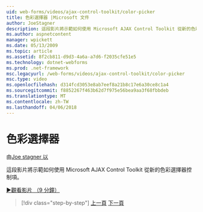 ```yaml
---
uid: web-forms/videos/ajax-control-toolkit/color-picker
title: 色彩選擇器 |Microsoft 文件
author: JoeStagner
description: 這段影片將示範如何使用 Microsoft AJAX Control Toolkit 從新的色彩選擇器控制項。
ms.author: aspnetcontent
manager: wpickett
ms.date: 05/13/2009
ms.topic: article
ms.assetid: 8f2cb811-d9d3-4a6a-a7d6-f2035cfe51e5
ms.technology: dotnet-webforms
ms.prod: .net-framework
msc.legacyurl: /web-forms/videos/ajax-control-toolkit/color-picker
msc.type: video
ms.openlocfilehash: d314fcd3053e8ab7eef8a21b8c17e6a30ce8c1a4
ms.sourcegitcommit: f8852267f463b62d7f975e56bea9aa3f68fbbdeb
ms.translationtype: MT
ms.contentlocale: zh-TW
ms.lasthandoff: 04/06/2018
---
```

<a name="color-picker"></a>色彩選擇器
====================
由[Joe stagner 以](https://github.com/JoeStagner)

這段影片將示範如何使用 Microsoft AJAX Control Toolkit 從新的色彩選擇器控制項。

[&#9654;觀看影片 （9 分鐘）](https://channel9.msdn.com/Blogs/ASP-NET-Site-Videos/color-picker)

> [!div class="step-by-step"]
> [上一頁](control-extenders.md)
> [下一頁](combo-box.md)

